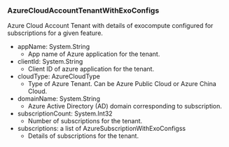 ### AzureCloudAccountTenantWithExoConfigs
Azure Cloud Account Tenant with details of exocompute configured for subscriptions for a given feature.

- appName: System.String
  - App name of Azure application for the tenant.
- clientId: System.String
  - Client ID of azure application for the tenant.
- cloudType: AzureCloudType
  - Type of Azure Tenant. Can be Azure Public Cloud or Azure China Cloud.
- domainName: System.String
  - Azure Active Directory (AD) domain corresponding to subscription.
- subscriptionCount: System.Int32
  - Number of subscriptions for the tenant.
- subscriptions: a list of AzureSubscriptionWithExoConfigss
  - Details of subscriptions for the tenant.
